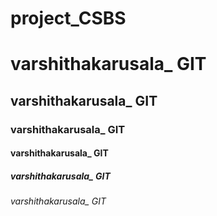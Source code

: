 # project_CSBS
<h1>varshithakarusala_ GIT </h1>
<h2>varshithakarusala_ GIT </h2>
<h3>varshithakarusala_ GIT </h3>
<h4>varshithakarusala_ GIT </h4>
<h5>varshithakarusala_ GIT </h5>
<h6>varshithakarusala_ GIT </h6>
